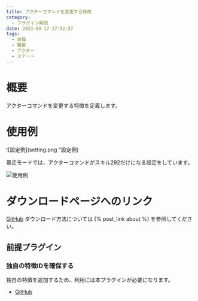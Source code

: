 ```yaml
---
title: アクターコマンドを変更する特徴
category:
  - プラグイン解説
date: 2023-09-17 17:52:57
tags:
  - 装備
  - 職業
  - アクター
  - ステート
---
```


# 概要

アクターコマンドを変更する特徴を定義します。

# 使用例

![設定例](setting.png "設定例)

暴走モードでは、アクターコマンドがスキル292だけになる設定をしています。

![使用例](actor-command-trait.png "使用例")

# ダウンロードページへのリンク

[GitHub](https://github.com/elleonard/DarkPlasma-MZ-Plugins/blob/release/DarkPlasma_ActorCommandTrait.js)
ダウンロード方法については {% post_link about %} を参照してください。

## 前提プラグイン

### 独自の特徴IDを確保する

独自の特徴を追加するため、利用には本プラグインが必要になります。

- [GitHub](https://github.com/elleonard/DarkPlasma-MZ-Plugins/blob/release/DarkPlasma_AllocateUniqueTraitId.js)

